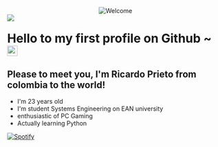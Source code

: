 
<div align="center">
<img src="https://github.com/fnky/fnky/raw/fnky/img/welcome-fire.gif" alt="Welcome" align="center">
</div>

<img align="left" src="https://orhun.dev/img/crow.png">

# Hello to my first profile on Github ~ <img src="https://user-images.githubusercontent.com/1303154/88677602-1635ba80-d120-11ea-84d8-d263ba5fc3c0.gif" width="24px" alt="hi">


## Please to meet you, I'm Ricardo Prieto from colombia to the world!




- I'm 23 years old 
- I'm student Systems Engineering on EAN university 
- enthusiastic of PC Gaming 
- Actually learning Python 

[![Spotify](spotify-now-playing-umber-alpha.vercel.app)](https://open.spotify.com/user/12140278106)
